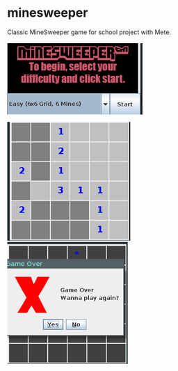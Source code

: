 # minesweeper
Classic MineSweeper game for school project with Mete. <br/><br/>
<img src="./screenshots/ss1.png">

<img src="./screenshots/ss2.png">

<img src="./screenshots/ss3.png">
